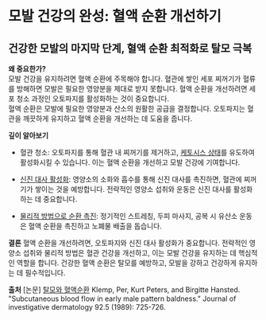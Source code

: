 ﻿# 모발 건강의 완성: 혈액 순환 개선하기
## 건강한 모발의 마지막 단계, 혈액 순환 최적화로 탈모 극복

  
  
**왜 중요한가?**  
모발 건강을 유지하려면 혈액 순환에 주목해야 합니다. 혈관에 쌓인 세포 찌꺼기가 혈류를 방해하면 모발은 필요한 영양분을 제대로 받지 못합니다. 혈액 순환을 개선하려면 세포 청소 과정인 오토파지를 활성화하는 것이 중요합니다.  
혈액 순환은 모발에 필요한 영양분과 산소의 원활한 공급을 결정합니다. 오토파지는 혈관을 깨끗하게 유지하고 혈액 순환을 개선하는 데 도움을 줍니다.  
  
**깊이 알아보기**
 - 혈관 청소: 오토파지를 통해 혈관 내 찌꺼기를 제거하고, [케토시스 상태](https://frontier-three.vercel.app/kr/m04/m0407/m040703)를 유도하여 활성화시킬 수 있습니다. 이는 혈액 순환을 개선하고 모발 건강에 기여합니다.  
  
 - [신진 대사 활성화](https://frontier-three.vercel.app/kr/m04/m0403/m040302): 영양소의 소화와 흡수를 통해 신진 대사를 촉진하면, 혈관에 찌꺼기가 쌓이는 것을 예방합니다. 전략적인 영양소 섭취와 운동은 신진 대사를 활성화하는 데 중요합니다.  
  
 - [물리적 방법으로 순환 촉진](https://frontier-three.vercel.app/kr/m04/m0405/m040502): 정기적인 스트레칭, 두피 마사지, 공복 시 유산소 운동은 혈액 순환을 촉진하고 노폐물 배출을 돕습니다.  
  
**결론**
혈액 순환을 개선하려면, 오토파지와 신진 대사 활성화가 중요합니다. 전략적인 영양소 섭취와 물리적 방법은 혈관 건강을 개선하고, 이는 모발 건강을 유지하는 데 핵심적인 역할을 합니다. 건강한 혈액 순환은 탈모를 예방하고, 모발을 강하고 건강하게 유지하는 데 필수적입니다.

**출처**
[논문] [탈모와 혈액순환](https://frontier-three.vercel.app/kr/m04/m0407/m040702) Klemp, Per, Kurt Peters, and Birgitte Hansted. "Subcutaneous blood flow in early male pattern baldness." Journal of investigative dermatology 92.5 (1989): 725-726.
